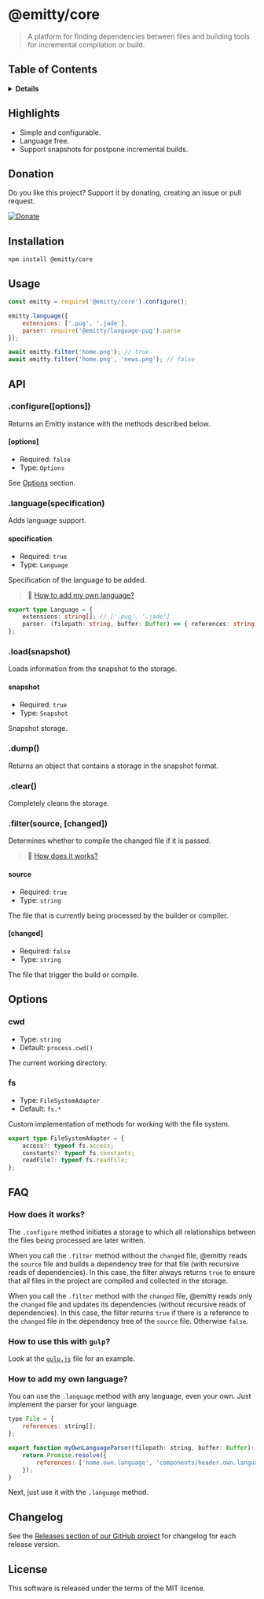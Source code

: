 # @emitty/core

> A platform for finding dependencies between files and building tools for incremental compilation or build.

## Table of Contents

<details>
<summary><strong>Details</strong></summary>

* [Highlights](#highlights)
* [Donation](#donation)
* [Installation](#installation)
* [API](#api)
  * [`.configure`](#configureoptions)
  * [`.language`](#languagespecification)
  * [`.load`](#loadsnapshot)
  * [`.dump`](#dump)
  * [`.clear`](#clear)
  * [`.filter`](#filtersource-changed)
* [Options](#options-1)
  * [cwd](#cwd)
  * [fs](#fs)
* [FAQ](#faq)
  * [How does it works?](#how-does-it-works)
  * [How to use this with `gulp`?](#how-to-use-this-with-gulp)
  * [How to add my own language?](#how-to-add-my-own-language)
* [Changelog](#changelog)
* [License](#license)

</details>

## Highlights

* Simple and configurable.
* Language free.
* Support snapshots for postpone incremental builds.

## Donation

Do you like this project? Support it by donating, creating an issue or pull request.

[![Donate](https://img.shields.io/badge/Donate-PayPal-green.svg)](https://paypal.me/mrmlnc)

## Installation

```console
npm install @emitty/core
```

## Usage

```js
const emitty = require('@emitty/core').configure();

emitty.language({
    extensions: ['.pug', '.jade'],
    parser: require('@emitty/language-pug').parse
});

await emitty.filter('home.png'); // true
await emitty.filter('home.png', 'news.png'); // false
```

## API

### .configure([options])

Returns an Emitty instance with the methods described below.

#### [options]

* Required: `false`
* Type: `Options`

See [Options](#options-1) section.

### .language(specification)

Adds language support.

#### specification

* Required: `true`
* Type: `Language`

Specification of the language to be added.

> :1234: [How to add my own language?](#how-to-add-my-own-language)

```ts
export type Language = {
    extensions: string[]; // ['.pug', '.jade']
    parser: (filepath: string, buffer: Buffer) => { references: string[] };
};
```

### .load(snapshot)

Loads information from the snapshot to the storage.

#### snapshot

* Required: `true`
* Type: `Snapshot`

Snapshot storage.

### .dump()

Returns an object that contains a storage in the snapshot format.

### .clear()

Completely cleans the storage.

### .filter(source, [changed])

Determines whether to compile the changed file if it is passed.

> :1234: [How does it works?](#how-does-it-works)

#### source

* Required: `true`
* Type: `string`

The file that is currently being processed by the builder or compiler.

#### [changed]

* Required: `false`
* Type: `string`

The file that trigger the build or compile.

## Options

### cwd

* Type: `string`
* Default: `process.cwd()`

The current working directory.

### fs

* Type: `FileSystemAdapter`
* Default: `fs.*`

Custom implementation of methods for working with the file system.

```ts
export type FileSystemAdapter = {
    access?: typeof fs.access;
    constants?: typeof fs.constants;
    readFile?: typeof fs.readFile;
};
```

## FAQ

### How does it works?

The `.configure` method initiates a storage to which all relationships between the files being processed are later written.

When you call the `.filter` method without the `changed` file, @emitty reads the `source` file and builds a dependency tree for that file (with recursive reads of dependencies). In this case, the filter always returns `true` to ensure that all files in the project are compiled and collected in the storage.

When you call the `.filter` method with the `changed` file, @emitty reads only the `changed` file and updates its dependencies (without recursive reads of dependencies). In this case, the filter returns `true` if there is a reference to the `changed` file in the dependency tree of the `source` file. Otherwise `false`.

### How to use this with `gulp`?

Look at the [`gulp.js`](./examples/gulp.js) file for an example.

### How to add my own language?

You can use the `.language` method with any language, even your own. Just implement the parser for your language.

```js
type File = {
    references: string[];
};

export function myOwnLanguageParser(filepath: string, buffer: Buffer): Promise<File> {
    return Promise.resolve({
        references: ['home.own.language', 'components/header.own.language']
    });
}
```

Next, just use it with the `.language` method.

## Changelog

See the [Releases section of our GitHub project](https://github.com/mrmlnc/emitty/releases) for changelog for each release version.

## License

This software is released under the terms of the MIT license.
